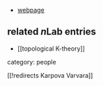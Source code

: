 

* [webpage](http://hessbellwald-lab.epfl.ch/page-77160-en.html)

## related $n$Lab entries

* [[topological K-theory]]

category: people

[[!redirects Karpova Varvara]]